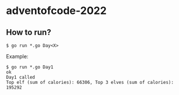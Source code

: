 # adventofcode-2022

## How to run?

```
$ go run *.go Day<X>
```

Example:
```
$ go run *.go Day1                                                                                                                                            ok 
Day1 called
Top elf (sum of calories): 66306, Top 3 elves (sum of calories): 195292
```
